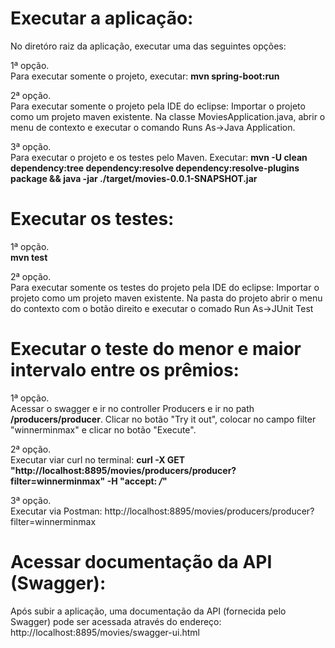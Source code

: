# Executar a aplicação:

No diretóro raiz da aplicação, executar uma das seguintes opções:

1ª opção.<br>
Para executar somente o projeto, executar:
<b>mvn spring-boot:run</b>

2ª opção.<br>
Para executar somente o projeto pela IDE do eclipse:
Importar o projeto como um projeto maven existente. Na classe MoviesApplication.java, abrir o menu de contexto e executar o comando Runs As->Java Application.

3ª opção.<br>
Para executar o projeto e os testes pelo Maven. Executar:
<b>mvn -U clean dependency:tree dependency:resolve dependency:resolve-plugins package && java -jar ./target/movies-0.0.1-SNAPSHOT.jar</b>

# Executar os testes:

1ª opção.<br>
<b>mvn test</b>

2ª opção.<br>
Para executar somente os testes do projeto pela IDE do eclipse:
Importar o projeto como um projeto maven existente. Na pasta do projeto abrir o menu do contexto com o botão direito e executar o comado Run As->JUnit Test

# Executar o teste do menor e maior intervalo entre os prêmios:

1ª opção.<br>
Acessar o swagger e ir no controller Producers e ir no path <b>/producers/producer</b>. Clicar no botão "Try it out", colocar no campo filter "winnerminmax" e clicar no botão "Execute".

2ª opção.<br>
Executar viar curl no terminal:
<b>curl -X GET "http://localhost:8895/movies/producers/producer?filter=winnerminmax" -H "accept: */*"</b>

3ª opção.<br>
Executar via Postman:
http://localhost:8895/movies/producers/producer?filter=winnerminmax

# Acessar documentação da API (Swagger):

Após subir a aplicação, uma documentação da API (fornecida pelo Swagger) pode ser acessada através do endereço:<br>
http://localhost:8895/movies/swagger-ui.html